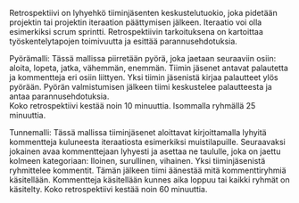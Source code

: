 Retrospektiivi on lyhyehkö tiiminjäsenten keskustelutuokio, 
joka pidetään projektin tai projektin iteraation päättymisen jälkeen.
Iteraatio voi olla esimerkiksi scrum sprintti. Retrospektiivin tarkoituksena on kartoittaa 
työskentelytapojen toimivuutta ja esittää parannusehdotuksia.

Pyörämalli: Tässä mallissa piirretään pyörä, 
joka jaetaan seuraaviin osiin: aloita, lopeta, jatka, vähemmän, enemmän.
Tiimin jäsenet antavat palautetta ja kommentteja eri osiin liittyen. 
Yksi tiimin jäsenistä kirjaa palautteet ylös pyörään. 
Pyörän valmistumisen jälkeen tiimi keskustelee palautteesta ja antaa parannusehdotuksia.  
Koko retrospektiivi kestää noin 10 minuuttia. Isommalla ryhmällä 25 minuuttia.

Tunnemalli: Tässä mallissa tiiminjäsenet aloittavat kirjoittamalla lyhyitä kommentteja 
kuluneesta iteraatiosta esimerkiksi muistilapuille. Seuraavaksi jokainen avaa kommenttejaan lyhyesti 
ja asettaa ne taululle, joka on jaettu kolmeen kategoriaan: Iloinen, surullinen, vihainen.
Yksi tiiminjäsenistä ryhmittelee kommentit. Tämän jälkeen tiimi äänestää mitä kommenttiryhmiä käsitellään.
Kommentteja käsitellään kunnes aika loppuu tai kaikki ryhmät on käsitelty. 
Koko retrospektiivi kestää noin 60 minuuttia. 
